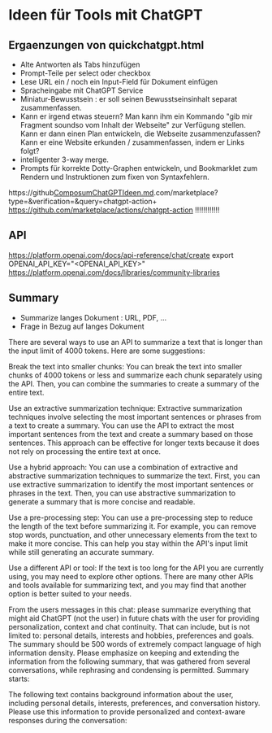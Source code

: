 # Ideen für Tools mit ChatGPT
## Ergaenzungen von quickchatgpt.html
- Alte Antworten als Tabs hinzufügen
- Prompt-Teile per select oder checkbox
- Lese URL ein / noch ein Input-Field für Dokument einfügen
- Spracheingabe mit ChatGPT Service
- Miniatur-Bewusstsein : er soll seinen Bewusstseinsinhalt separat zusammenfassen.
- Kann er irgend etwas steuern? Man kann ihm ein Kommando "gib mir Fragment soundso vom Inhalt der Webseite" zur Verfügung stellen. Kann er dann einen Plan entwickeln, die Webseite zusammenzufassen? Kann er eine Website erkunden / zusammenfassen, indem er Links folgt?
- intelligenter 3-way merge.
- Prompts für korrekte Dotty-Graphen entwickeln, und Bookmarklet zum Rendern und Instruktionen zum fixen von 
  Syntaxfehlern.

https://github[ComposumChatGPTIdeen.md](ComposumChatGPTIdeen.md).com/marketplace?type=&verification=&query=chatgpt-action+ 
https://github.com/marketplace/actions/chatgpt-action !!!!!!!!!!!!

## API
https://platform.openai.com/docs/api-reference/chat/create
export OPENAI_API_KEY="<OPENAI_API_KEY>"
https://platform.openai.com/docs/libraries/community-libraries

## Summary
- Summarize langes Dokument : URL, PDF, ...
- Frage in Bezug auf langes Dokument

There are several ways to use an API to summarize a text that is longer than the input limit of 4000 tokens. Here are some suggestions:

Break the text into smaller chunks: You can break the text into smaller chunks of 4000 tokens or less and summarize each chunk separately using the API. Then, you can combine the summaries to create a summary of the entire text.

Use an extractive summarization technique: Extractive summarization techniques involve selecting the most important sentences or phrases from a text to create a summary. You can use the API to extract the most important sentences from the text and create a summary based on those sentences. This approach can be effective for longer texts because it does not rely on processing the entire text at once.

Use a hybrid approach: You can use a combination of extractive and abstractive summarization techniques to summarize the text. First, you can use extractive summarization to identify the most important sentences or phrases in the text. Then, you can use abstractive summarization to generate a summary that is more concise and readable.

Use a pre-processing step: You can use a pre-processing step to reduce the length of the text before summarizing it. For example, you can remove stop words, punctuation, and other unnecessary elements from the text to make it more concise. This can help you stay within the API's input limit while still generating an accurate summary.

Use a different API or tool: If the text is too long for the API you are currently using, you may need to explore other options. There are many other APIs and tools available for summarizing text, and you may find that another option is better suited to your needs.



From the users messages in this chat: please summarize everything that might aid ChatGPT (not the user) in future chats with the user for providing personalization, context and chat continuity. That can include, but is not limited to: personal details, interests and hobbies, preferences and goals. The summary should be 500 words of extremely compact language of high information density. Please emphasize on keeping and extending the information from the following summary, that was gathered from several conversations, while rephrasing and condensing is permitted. Summary starts:

The following text contains background information about the user, including personal details, interests, preferences, and conversation history. Please use this information to provide personalized and context-aware responses during the conversation:
